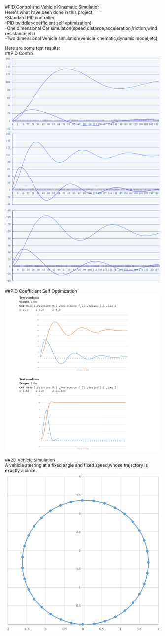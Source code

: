 #PID Control and Vehicle Kinematic Simulation  
Here's what have been done in this project:  
-Standard PID controller  
-PID twiddler(coefficient self optimization)  
-One dimensional Car simulation(speed,distance,acceleration,friction,wind resistance,etc)  
-Two dimensional Vehicle simulation(vehicle kinematic,dynamic model,etc)  
  
Here are some test results:  
##PID Control  
![alt text](doc/pid1-s.png)  
  
##PID Coefficient Self Optimization  
![alt text](doc/twiddle%20result.jpg)  
  
##2D Vehicle Simulation  
A vehicle steering at a fixed angle and fixed speed,whose trajectory is exactly a circle.  
![alt text](doc/vehicle%20simulation.jpg)  
  

